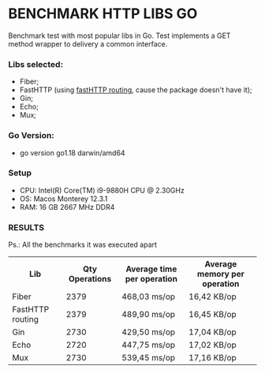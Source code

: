# BENCHMARK HTTP LIBS GO
Benchmark test with most popular libs in Go. Test implements a GET method wrapper to delivery a common interface.

### Libs selected:
- Fiber;
- FastHTTP (using [fastHTTP routing](http://github.com/qiangxue/fasthttp-routing), cause the package doesn't have it);
- Gin;
- Echo;
- Mux;

### Go Version:
- go version go1.18 darwin/amd64

### Setup
- CPU: Intel(R) Core(TM) i9-9880H CPU @ 2.30GHz
- OS: Macos Monterey 12.3.1
- RAM: 16 GB 2667 MHz DDR4

### RESULTS
Ps.: All the benchmarks it was executed apart
<table>
    <tr>
        <th>Lib</th>
        <th>Qty Operations</th>
        <th>Average time per operation</th>
        <th>Average memory per operation</th>
    </tr>
    <tr>
        <td>Fiber</td>
        <td>2379</td>
        <td>468,03 ms/op</td>
        <td>16,42 KB/op</td>
    </tr>
    <tr>
        <td>FastHTTP routing</td>
        <td>2379</td>
        <td>489,90 ms/op</td>
        <td>16,45 KB/op</td>
    </tr>
    <tr>
        <td>Gin</td>
        <td>2730</td>
        <td>429,50 ms/op</td>
        <td>17,04 KB/op</td>
    </tr>
    <tr>
        <td>Echo</td>
        <td>2720</td>
        <td>447,75 ms/op</td>
        <td>17,02 KB/op</td>
    </tr>
    <tr>
        <td>Mux</td>
        <td>2730</td>
        <td>539,45 ms/op</td>
        <td>17,16 KB/op</td>
    </tr>
</table>
